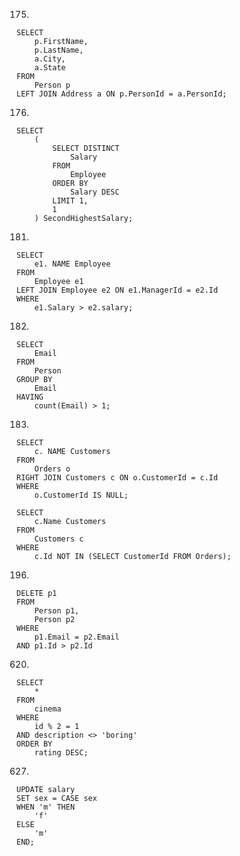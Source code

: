 175.

```mysql
SELECT
	p.FirstName,
	p.LastName,
	a.City,
	a.State
FROM
	Person p
LEFT JOIN Address a ON p.PersonId = a.PersonId;
```

176.

```mysql
SELECT
	(
		SELECT DISTINCT
			Salary
		FROM
			Employee
		ORDER BY
			Salary DESC
		LIMIT 1,
		1
	) SecondHighestSalary;
```

181.

```mysql
SELECT
	e1. NAME Employee
FROM
	Employee e1
LEFT JOIN Employee e2 ON e1.ManagerId = e2.Id
WHERE
	e1.Salary > e2.salary;
```

182.

```mysql
SELECT
	Email
FROM
	Person
GROUP BY
	Email
HAVING
	count(Email) > 1;
```

183.

```mysql
SELECT
	c. NAME Customers
FROM
	Orders o
RIGHT JOIN Customers c ON o.CustomerId = c.Id
WHERE
	o.CustomerId IS NULL;
	
SELECT
	c.Name Customers
FROM
	Customers c
WHERE
	c.Id NOT IN (SELECT CustomerId FROM Orders);
```

196.

```mysql
DELETE p1
FROM
	Person p1,
	Person p2
WHERE
	p1.Email = p2.Email
AND p1.Id > p2.Id
```

620.

```mysql
SELECT
	*
FROM
	cinema
WHERE
	id % 2 = 1
AND description <> 'boring'
ORDER BY
	rating DESC;
```

627.

```mysql
UPDATE salary
SET sex = CASE sex
WHEN 'm' THEN
	'f'
ELSE
	'm'
END;
```
